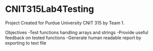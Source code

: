 # CNIT315Lab4Testing

Project Created for Purdue University CNIT 315 by Team 1.

Objectives
-Test functions handling arrays and strings
-Provide useful feedback on tested functions
-Generate human readable report by exporting to text file

